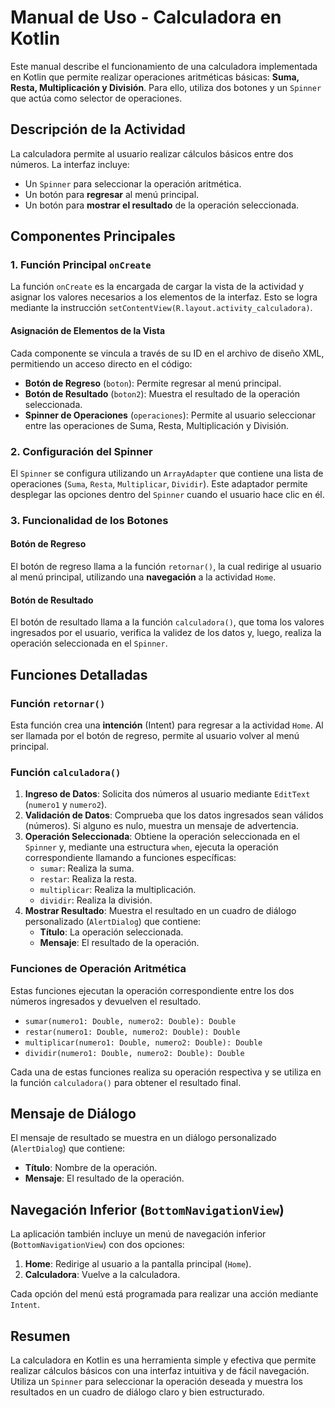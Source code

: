 # Manual de Uso - Calculadora en Kotlin

Este manual describe el funcionamiento de una calculadora implementada en Kotlin que permite realizar operaciones aritméticas básicas: **Suma, Resta, Multiplicación y División**. Para ello, utiliza dos botones y un `Spinner` que actúa como selector de operaciones.

## Descripción de la Actividad

La calculadora permite al usuario realizar cálculos básicos entre dos números. La interfaz incluye:
- Un `Spinner` para seleccionar la operación aritmética.
- Un botón para **regresar** al menú principal.
- Un botón para **mostrar el resultado** de la operación seleccionada.

## Componentes Principales

### 1. Función Principal `onCreate`

La función `onCreate` es la encargada de cargar la vista de la actividad y asignar los valores necesarios a los elementos de la interfaz. Esto se logra mediante la instrucción `setContentView(R.layout.activity_calculadora)`.

#### Asignación de Elementos de la Vista

Cada componente se vincula a través de su ID en el archivo de diseño XML, permitiendo un acceso directo en el código:
- **Botón de Regreso** (`boton`): Permite regresar al menú principal.
- **Botón de Resultado** (`boton2`): Muestra el resultado de la operación seleccionada.
- **Spinner de Operaciones** (`operaciones`): Permite al usuario seleccionar entre las operaciones de Suma, Resta, Multiplicación y División.

### 2. Configuración del Spinner

El `Spinner` se configura utilizando un `ArrayAdapter` que contiene una lista de operaciones (`Suma`, `Resta`, `Multiplicar`, `Dividir`). Este adaptador permite desplegar las opciones dentro del `Spinner` cuando el usuario hace clic en él.

### 3. Funcionalidad de los Botones

#### Botón de Regreso

El botón de regreso llama a la función `retornar()`, la cual redirige al usuario al menú principal, utilizando una **navegación** a la actividad `Home`.

#### Botón de Resultado

El botón de resultado llama a la función `calculadora()`, que toma los valores ingresados por el usuario, verifica la validez de los datos y, luego, realiza la operación seleccionada en el `Spinner`.

## Funciones Detalladas

### Función `retornar()`

Esta función crea una **intención** (Intent) para regresar a la actividad `Home`. Al ser llamada por el botón de regreso, permite al usuario volver al menú principal.

### Función `calculadora()`

1. **Ingreso de Datos**: Solicita dos números al usuario mediante `EditText` (`numero1` y `numero2`).
2. **Validación de Datos**: Comprueba que los datos ingresados sean válidos (números). Si alguno es nulo, muestra un mensaje de advertencia.
3. **Operación Seleccionada**: Obtiene la operación seleccionada en el `Spinner` y, mediante una estructura `when`, ejecuta la operación correspondiente llamando a funciones específicas:
   - `sumar`: Realiza la suma.
   - `restar`: Realiza la resta.
   - `multiplicar`: Realiza la multiplicación.
   - `dividir`: Realiza la división.
4. **Mostrar Resultado**: Muestra el resultado en un cuadro de diálogo personalizado (`AlertDialog`) que contiene:
   - **Título**: La operación seleccionada.
   - **Mensaje**: El resultado de la operación.

### Funciones de Operación Aritmética

Estas funciones ejecutan la operación correspondiente entre los dos números ingresados y devuelven el resultado.

- `sumar(numero1: Double, numero2: Double): Double`
- `restar(numero1: Double, numero2: Double): Double`
- `multiplicar(numero1: Double, numero2: Double): Double`
- `dividir(numero1: Double, numero2: Double): Double`

Cada una de estas funciones realiza su operación respectiva y se utiliza en la función `calculadora()` para obtener el resultado final.

## Mensaje de Diálogo

El mensaje de resultado se muestra en un diálogo personalizado (`AlertDialog`) que contiene:
- **Título**: Nombre de la operación.
- **Mensaje**: El resultado de la operación.

## Navegación Inferior (`BottomNavigationView`)

La aplicación también incluye un menú de navegación inferior (`BottomNavigationView`) con dos opciones:
1. **Home**: Redirige al usuario a la pantalla principal (`Home`).
2. **Calculadora**: Vuelve a la calculadora.

Cada opción del menú está programada para realizar una acción mediante `Intent`.

## Resumen

La calculadora en Kotlin es una herramienta simple y efectiva que permite realizar cálculos básicos con una interfaz intuitiva y de fácil navegación. Utiliza un `Spinner` para seleccionar la operación deseada y muestra los resultados en un cuadro de diálogo claro y bien estructurado.

